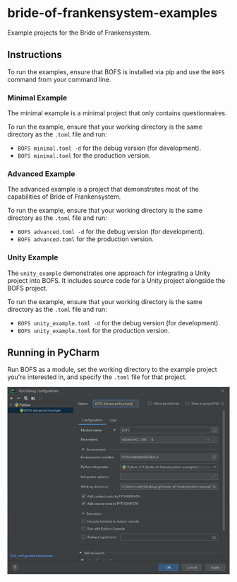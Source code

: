# bride-of-frankensystem-examples
Example projects for the Bride of Frankensystem.

## Instructions
To run the examples, ensure that BOFS is installed via pip and use the `BOFS` command from your command line.

### Minimal Example
The minimal example is a minimal project that only contains questionnaires.

To run the example, ensure that your working directory is the same directory as the `.toml` file and run:
 - `BOFS minimal.toml -d` for the debug version (for development).
 - `BOFS minimal.toml` for the production version.

### Advanced Example
The advanced example is a project that demonstrates most of the capabilities of Bride of Frankensystem.

To run the example, ensure that your working directory is the same directory as the `.toml` file and run:
 - `BOFS advanced.toml -d` for the debug version (for development).
 - `BOFS advanced.toml` for the production version.

### Unity Example
The `unity_example` demonstrates one approach for integrating a Unity project into BOFS. It includes source code for a
Unity project alongside the BOFS project.

To run the example, ensure that your working directory is the same directory as the `.toml` file and run:
 - `BOFS unity_example.toml -d` for the debug version (for development).
 - `BOFS unity_example.toml` for the production version.

## Running in PyCharm

Run BOFS as a module, set the working directory to the example project you're interested in, and specify the `.toml` file for that project.

![Screenshot of PyCharm](pycharm_run.png)